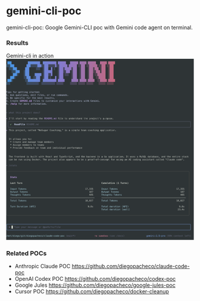 # gemini-cli-poc

gemini-cli-poc: Google Gemini-CLI poc with Gemini code agent on terminal.

### Results

Gemini-cli in action <br/>
<img src="results/gemini-stats.png" width="600" />

### Related POCs

* Anthropic Claude POC https://github.com/diegopacheco/claude-code-poc
* OpenAI Codex POC https://github.com/diegopacheco/codex-poc
* Google Jules https://github.com/diegopacheco/google-jules-poc
* Cursor POC https://github.com/diegopacheco/docker-cleanup

